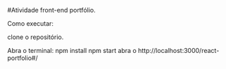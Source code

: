 
#Atividade front-end portfólio.


Como executar:

clone o repositório.

Abra o terminal:
  npm install
  npm start
  abra o http://localhost:3000/react-portfolio#/